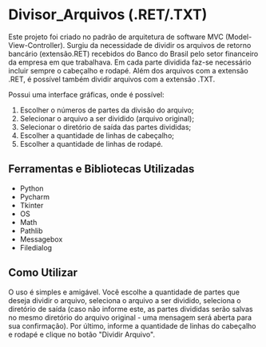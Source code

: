 # Divisor_Arquivos (.RET/.TXT)

Este projeto foi criado no padrão de arquitetura de software MVC (Model-View-Controller). Surgiu da necessidade de dividir os arquivos de retorno bancário (extensão.RET) recebidos do Banco do Brasil pelo setor financeiro da empresa em que trabalhava. Em cada parte dividida faz-se necessário incluir sempre o cabeçalho e rodapé. Além dos arquivos com a extensão .RET, é possível também dividir arquivos com a extensão .TXT.

Possui uma interface gráficas, onde é possível:

1. Escolher o números de partes da divisão do arquivo;
2. Selecionar o arquivo a ser dividido (arquivo original);
3. Selecionar o diretório de saída das partes divididas;
4. Escolher a quantidade de linhas de cabeçalho;
5. Escolher a quantidade de linhas de rodapé.

## Ferramentas e Bibliotecas Utilizadas
* Python
* Pycharm
* Tkinter
* OS
* Math
* Pathlib
* Messagebox
* Filedialog

## Como Utilizar
O uso é simples e amigável.
Você escolhe a quantidade de partes que deseja dividir o arquivo, seleciona o arquivo a ser dividido, seleciona o diretório de saída (caso não informe este, as partes divididas serão salvas no mesmo diretório do arquivo original - uma mensagem será aberta para sua confirmação). Por último, informe a quantidade de linhas do cabeçalho e rodapé e clique no botão "Dividir Arquivo".
